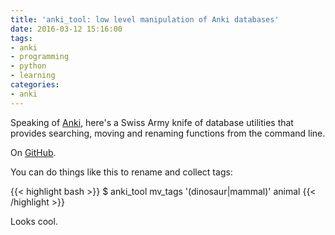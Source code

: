 ```yaml
---
title: 'anki_tool: low level manipulation of Anki databases'
date: 2016-03-12 15:16:00
tags:
- anki
- programming
- python
- learning
categories:
- anki
---
```

Speaking of [Anki](http://ankisrs.net), here's a Swiss Army knife of database utilities that provides searching, moving and renaming functions from the command line.

On [GitHub](https://github.com/repolho/anki_tool).

You can do things like this to rename and collect tags:

{{< highlight bash >}}
$ anki_tool mv_tags '(dinosaur|mammal)' animal
{{< /highlight >}}

Looks cool.
